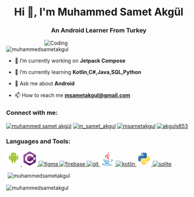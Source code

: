 <h1 align="center">Hi 👋, I'm Muhammed Samet Akgül</h1>
<h3 align="center">An Android Learner From Turkey</h3>
<img align="right" alt="Coding" width="400" src="https://camo.githubusercontent.com/cae12fddd9d6982901d82580bdf321d81fb299141098ca1c2d4891870827bf17/68747470733a2f2f6d69726f2e6d656469756d2e636f6d2f6d61782f313336302f302a37513379765349765f7430696f4a2d5a2e676966">

<p align="left"> <img src="https://komarev.com/ghpvc/?username=muhammedsametakgul&label=Profile%20views&color=0e75b6&style=flat" alt="muhammedsametakgul" /> </p>

- 🔭 I’m currently working on **Jetpack Compose**

- 🌱 I’m currently learning **Kotlin,C#,Java,SQL,Python**

- 💬 Ask me about **Android**

- 📫 How to reach me **msametakgul@gmail.com**

<h3 align="left">Connect with me:</h3>
<p align="left">
<a href="https://linkedin.com/in/muhammed-samet-akgül-047876225" target="blank"><img align="center" src="https://raw.githubusercontent.com/rahuldkjain/github-profile-readme-generator/master/src/images/icons/Social/linked-in-alt.svg" alt="muhammed samet akgül" height="30" width="40" /></a></a>
</a>
<a href="https://instagram.com/m_samet_akgul" target="blank"><img align="center" src="https://raw.githubusercontent.com/rahuldkjain/github-profile-readme-generator/master/src/images/icons/Social/instagram.svg" alt="m_samet_akgul" height="30" width="40" /></a>
<a href="https://www.codechef.com/users/msametakgul" target="blank"><img align="center" src="https://cdn.jsdelivr.net/npm/simple-icons@3.1.0/icons/codechef.svg" alt="msametakgul" height="30" width="40" /></a>
<a href="https://www.hackerrank.com/akguls853" target="blank"><img align="center" src="https://raw.githubusercontent.com/rahuldkjain/github-profile-readme-generator/master/src/images/icons/Social/hackerrank.svg" alt="akguls853" height="30" width="40" /></a>
</p>

<h3 align="left">Languages and Tools:</h3>
<p align="left"> <a href="https://developer.android.com" target="_blank" rel="noreferrer"> <img src="https://raw.githubusercontent.com/devicons/devicon/master/icons/android/android-original-wordmark.svg" alt="android" width="40" height="40"/> </a> <a href="https://www.w3schools.com/cs/" target="_blank" rel="noreferrer"> <img src="https://raw.githubusercontent.com/devicons/devicon/master/icons/csharp/csharp-original.svg" alt="csharp" width="40" height="40"/> </a> <a href="https://www.figma.com/" target="_blank" rel="noreferrer"> <img src="https://www.vectorlogo.zone/logos/figma/figma-icon.svg" alt="figma" width="40" height="40"/> </a> <a href="https://firebase.google.com/" target="_blank" rel="noreferrer"> <img src="https://www.vectorlogo.zone/logos/firebase/firebase-icon.svg" alt="firebase" width="40" height="40"/> </a> <a href="https://git-scm.com/" target="_blank" rel="noreferrer"> <img src="https://www.vectorlogo.zone/logos/git-scm/git-scm-icon.svg" alt="git" width="40" height="40"/> </a> <a href="https://www.java.com" target="_blank" rel="noreferrer"> <img src="https://raw.githubusercontent.com/devicons/devicon/master/icons/java/java-original.svg" alt="java" width="40" height="40"/> </a> <a href="https://kotlinlang.org" target="_blank" rel="noreferrer"> <img src="https://www.vectorlogo.zone/logos/kotlinlang/kotlinlang-icon.svg" alt="kotlin" width="40" height="40"/> </a> <a href="https://www.python.org" target="_blank" rel="noreferrer"> <img src="https://raw.githubusercontent.com/devicons/devicon/master/icons/python/python-original.svg" alt="python" width="40" height="40"/> </a>  </a> <a href="https://www.sqlite.org/" target="_blank" rel="noreferrer"> <img src="https://www.vectorlogo.zone/logos/sqlite/sqlite-icon.svg" alt="sqlite" width="40" height="40"/> </a> </p>



<p>&nbsp;<img align="center" src="https://github-readme-stats.vercel.app/api?username=muhammedsametakgul&show_icons=true&locale=en" alt="muhammedsametakgul" /></p>

<p><img align="center" src="https://github-readme-streak-stats.herokuapp.com/?user=muhammedsametakgul&" alt="muhammedsametakgul" /></p>

